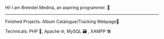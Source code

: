 
Hi! I am Breindel Medina, an aspiring programmer. 👋

------------------------------------------------------------
Finished Projects: Album Catalogue/Tracking Webpage🎵

Technicals: PHP 🐘, Apache 🌐, MySQL 🗃️ , XAMPP 🛠️

<!---
kindadailybren/kindadailybren is a ✨ special ✨ repository because its `README.md` (this file) appears on your GitHub profile.
You can click the Preview link to take a look at your changes.
--->
